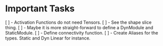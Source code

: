 # Important Tasks

[ ] - Activation Functions do not need Tensors.
[ ] - See the shape slice thing.
[ ] - Maybe it is more straight-forward to define a DynModule and StaticModule.
[ ] - Define connectivity function.
[ ] - Create Aliases for the types. Static and Dyn Linear for instance.
